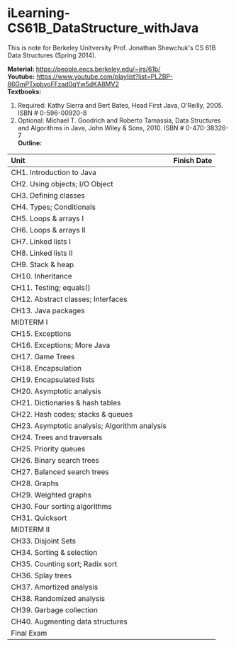 # iLearning-CS61B_DataStructure_withJava
This is note for Berkeley Unitversity Prof. Jonathan Shewchuk's CS 61B Data Structures (Spring 2014).  
  
**Material:** https://people.eecs.berkeley.edu/~jrs/61b/   
**Youtube:** https://www.youtube.com/playlist?list=PLZBP-86GmPTxpbvoFFzad0qYw5dKA8MV2   
**Textbooks:**  
1. Required: Kathy Sierra and Bert Bates, Head First Java, O'Reilly, 2005. ISBN # 0-596-00920-8  
2. Optional: Michael T. Goodrich and Roberto Tamassia, Data Structures and Algorithms in Java, John Wiley & Sons, 2010. ISBN # 0-470-38326-7  
**Outline:**  
  
| Unit  | Finish Date |
|:------|:------------|
| CH1. Introduction to Java |  |  
| CH2. Using objects; I/O Object   |  |
| CH3. Defining classes   |  |
| CH4. Types; Conditionals    |  |
| CH5. Loops & arrays I   |  |
| CH6. Loops & arrays II   |  |
| CH7. Linked lists I   |  |
| CH8. Linked lists II   |  |
| CH9. Stack & heap   |  |
| CH10. Inheritance   |  |
| CH11. Testing; equals()   |  |
| CH12. Abstract classes; Interfaces   |  |
| CH13. Java packages   |  |
| MIDTERM I  
| CH15. Exceptions   |  |
| CH16. Exceptions; More Java   |  |
| CH17. Game Trees   |  |
| CH18. Encapsulation   |  |
| CH19. Encapsulated lists   |  |
| CH20. Asymptotic analysis   |  |
| CH21. Dictionaries & hash tables   |  |
| CH22. Hash codes; stacks & queues   |  |
| CH23. Asymptotic analysis; Algorithm analysis   |  |
| CH24. Trees and traversals   |  |
| CH25. Priority queues   |  |
| CH26. Binary search trees   |  |
| CH27. Balanced search trees   |  |
| CH28. Graphs   |  |
| CH29. Weighted graphs   |  |
| CH30. Four sorting algorithms   |  |
| CH31. Quicksort   |  |
| MIDTERM II   |  |
| CH33. Disjoint Sets   |  |
| CH34. Sorting & selection   |  |
| CH35. Counting sort; Radix sort   |  |
| CH36. Splay trees   |  |
| CH37. Amortized analysis   |  |
| CH38. Randomized analysis   |  |
| CH39. Garbage collection   |  |
| CH40. Augmenting data structures   |  |
| Final Exam |  |

